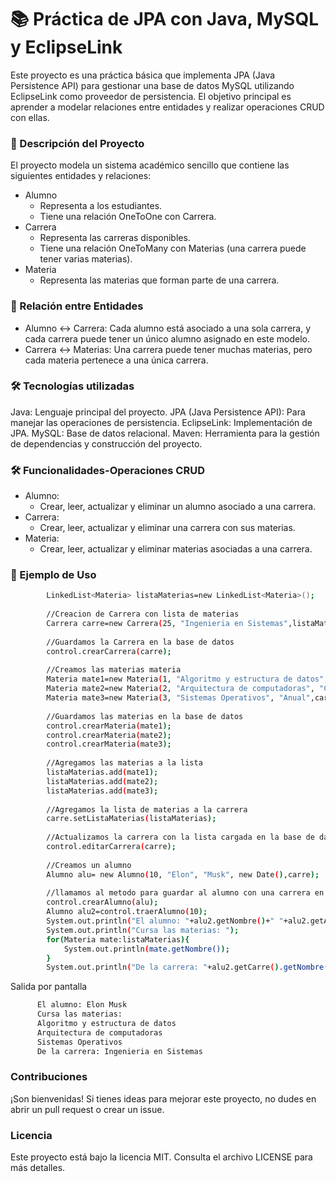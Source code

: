<h1>📚 Práctica de JPA con Java, MySQL y EclipseLink</h1>
Este proyecto es una práctica básica que implementa JPA (Java Persistence API) para gestionar una base de datos MySQL utilizando EclipseLink como proveedor de persistencia. El objetivo principal es aprender a modelar relaciones entre entidades y realizar operaciones CRUD con ellas.

<h3>📝 Descripción del Proyecto</h3>
El proyecto modela un sistema académico sencillo que contiene las siguientes entidades y relaciones:
<ul>
<li>Alumno
    <ul>
      <li>Representa a los estudiantes.</li>
      <li>Tiene una relación OneToOne con Carrera.</li>
  </ul>
</li>
<li>Carrera
    <ul>
      <li>Representa las carreras disponibles.</li>
      <li>Tiene una relación OneToMany con Materias (una carrera puede tener varias materias).</li>
  </ul>
</li>
<li>Materia
    <ul>
      <li>Representa las materias que forman parte de una carrera.</li>
  </ul>
</li>
</ul>


<h3>🤝 Relación entre Entidades</h3>
<ul>
  <li>Alumno ↔ Carrera: Cada alumno está asociado a una sola carrera, y cada carrera puede tener un único alumno asignado en este modelo.</li>
  <li>Carrera ↔ Materias: Una carrera puede tener muchas materias, pero cada materia pertenece a una única carrera.</li>
</ul>

<h3>🛠️ Tecnologías utilizadas</h3>
Java: Lenguaje principal del proyecto.
JPA (Java Persistence API): Para manejar las operaciones de persistencia.
EclipseLink: Implementación de JPA.
MySQL: Base de datos relacional.
Maven: Herramienta para la gestión de dependencias y construcción del proyecto.

<h3>🛠️ Funcionalidades-Operaciones CRUD</h3>
<ul>
  <li>Alumno:
    <ul>
      <li>Crear, leer, actualizar y eliminar un alumno asociado a una carrera.</li>
    </ul>
  </li>
  <li>Carrera:
    <ul>
      <li>Crear, leer, actualizar y eliminar una carrera con sus materias.</li>
    </ul>
  </li>
  <li>Materia:
    <ul>
      <li>Crear, leer, actualizar y eliminar materias asociadas a una carrera.</li>
    </ul>
  </li>
</ul>

<h3>📝 Ejemplo de Uso</h3>

```bash
        LinkedList<Materia> listaMaterias=new LinkedList<Materia>();
        
        //Creacion de Carrera con lista de materias
        Carrera carre=new Carrera(25, "Ingenieria en Sistemas",listaMaterias);
        
        //Guardamos la Carrera en la base de datos
        control.crearCarrera(carre);
        
        //Creamos las materias materia
        Materia mate1=new Materia(1, "Algoritmo y estructura de datos", "Anual",carre);
        Materia mate2=new Materia(2, "Arquitectura de computadoras", "Cuatrimestral",carre);
        Materia mate3=new Materia(3, "Sistemas Operativos", "Anual",carre);
        
        //Guardamos las materias en la base de datos
        control.crearMateria(mate1);
        control.crearMateria(mate2);
        control.crearMateria(mate3);
        
        //Agregamos las materias a la lista
        listaMaterias.add(mate1);
        listaMaterias.add(mate2);
        listaMaterias.add(mate3);
        
        //Agregamos la lista de materias a la carrera
        carre.setListaMaterias(listaMaterias);
        
        //Actualizamos la carrera con la lista cargada en la base de datos
        control.editarCarrera(carre);        
        
        //Creamos un alumno
        Alumno alu= new Alumno(10, "Elon", "Musk", new Date(),carre);
        
        //llamamos al metodo para guardar al alumno con una carrera en la base de datos
        control.crearAlumno(alu);
        Alumno alu2=control.traerAlumno(10);
        System.out.println("El alumno: "+alu2.getNombre()+" "+alu2.getApellido());
        System.out.println("Cursa las materias: ");
        for(Materia mate:listaMaterias){
            System.out.println(mate.getNombre());
        }
        System.out.println("De la carrera: "+alu2.getCarre().getNombre());
```
Salida por pantalla
```bash
      El alumno: Elon Musk
      Cursa las materias: 
      Algoritmo y estructura de datos
      Arquitectura de computadoras
      Sistemas Operativos
      De la carrera: Ingenieria en Sistemas
```



<h3>Contribuciones</h3>
¡Son bienvenidas! Si tienes ideas para mejorar este proyecto, no dudes en abrir un pull request o crear un issue.

<h3>Licencia</h3>
Este proyecto está bajo la licencia MIT. Consulta el archivo LICENSE para más detalles.
